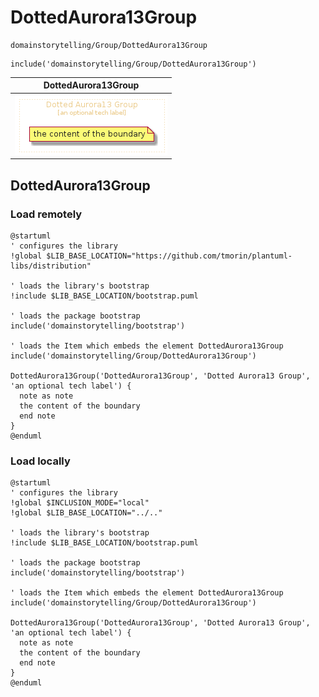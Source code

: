 # DottedAurora13Group


```text
domainstorytelling/Group/DottedAurora13Group
```

```text
include('domainstorytelling/Group/DottedAurora13Group')
```



| DottedAurora13Group |
| :---: |
| ![illustration for DottedAurora13Group](../../domainstorytelling/Group/DottedAurora13Group.Local.png) |




## DottedAurora13Group

### Load remotely
```plantuml
@startuml
' configures the library
!global $LIB_BASE_LOCATION="https://github.com/tmorin/plantuml-libs/distribution"

' loads the library's bootstrap
!include $LIB_BASE_LOCATION/bootstrap.puml

' loads the package bootstrap
include('domainstorytelling/bootstrap')

' loads the Item which embeds the element DottedAurora13Group
include('domainstorytelling/Group/DottedAurora13Group')

DottedAurora13Group('DottedAurora13Group', 'Dotted Aurora13 Group', 'an optional tech label') {
  note as note
  the content of the boundary
  end note
}
@enduml
```

### Load locally
```plantuml
@startuml
' configures the library
!global $INCLUSION_MODE="local"
!global $LIB_BASE_LOCATION="../.."

' loads the library's bootstrap
!include $LIB_BASE_LOCATION/bootstrap.puml

' loads the package bootstrap
include('domainstorytelling/bootstrap')

' loads the Item which embeds the element DottedAurora13Group
include('domainstorytelling/Group/DottedAurora13Group')

DottedAurora13Group('DottedAurora13Group', 'Dotted Aurora13 Group', 'an optional tech label') {
  note as note
  the content of the boundary
  end note
}
@enduml
```

